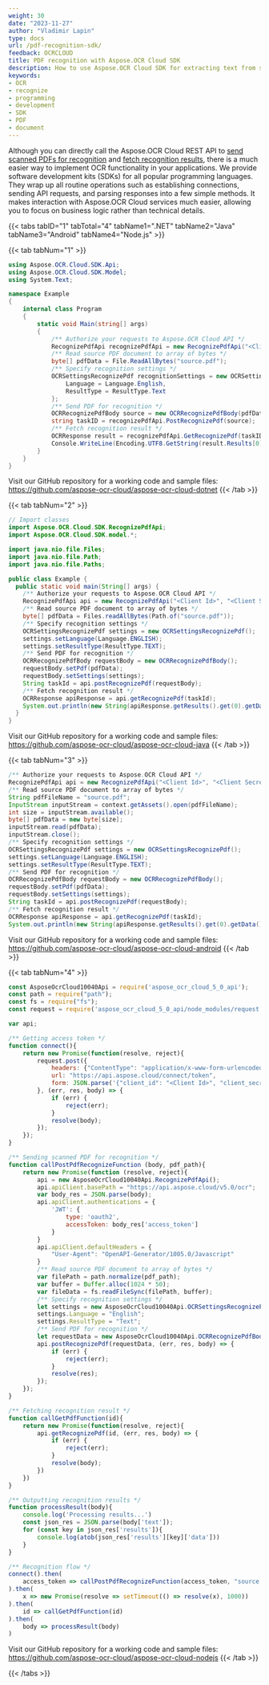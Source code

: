 ```yaml
---
weight: 30
date: "2023-11-27"
author: "Vladimir Lapin"
type: docs
url: /pdf-recognition-sdk/
feedback: OCRCLOUD
title: PDF recognition with Aspose.OCR Cloud SDK
description: How to use Aspose.OCR Cloud SDK for extracting text from scanned PDF documents.
keywords:
- OCR
- recognize
- programming
- development
- SDK
- PDF
- document
---
```


Although you can directly call the Aspose.OCR Cloud REST API to [send scanned PDFs for recognition](/ocr/send-pdf-for-recognition/) and [fetch recognition results](/ocr/fetch-pdf-recognition-result/), there is a much easier way to implement OCR functionality in your applications. We provide software development kits (SDKs) for all popular programming languages. They wrap up all routine operations such as establishing connections, sending API requests, and parsing responses into a few simple methods. It makes interaction with Aspose.OCR Cloud services much easier, allowing you to focus on business logic rather than technical details.

{{< tabs tabID="1" tabTotal="4" tabName1=".NET" tabName2="Java" tabName3="Android" tabName4="Node.js" >}}

{{< tab tabNum="1" >}}
```csharp
using Aspose.OCR.Cloud.SDK.Api;
using Aspose.OCR.Cloud.SDK.Model;
using System.Text;

namespace Example
{
	internal class Program
	{
		static void Main(string[] args)
		{
			/** Authorize your requests to Aspose.OCR Cloud API */
			RecognizePdfApi recognizePdfApi = new RecognizePdfApi("<Client Id>", "<Client Secret>");
			/** Read source PDF document to array of bytes */
			byte[] pdfData = File.ReadAllBytes("source.pdf");
			/** Specify recognition settings */
			OCRSettingsRecognizePdf recognitionSettings = new OCRSettingsRecognizePdf {
				Language = Language.English,
				ResultType = ResultType.Text
			};
			/** Send PDF for recognition */
			OCRRecognizePdfBody source = new OCRRecognizePdfBody(pdfData, recognitionSettings);
			string taskID = recognizePdfApi.PostRecognizePdf(source);
			/** Fetch recognition result */
			OCRResponse result = recognizePdfApi.GetRecognizePdf(taskID);
			Console.WriteLine(Encoding.UTF8.GetString(result.Results[0].Data));
		}
	}
}
```

Visit our GitHub repository for a working code and sample files: https://github.com/aspose-ocr-cloud/aspose-ocr-cloud-dotnet
{{< /tab >}}

{{< tab tabNum="2" >}}
```java
// Import classes
import Aspose.OCR.Cloud.SDK.RecognizePdfApi;
import Aspose.OCR.Cloud.SDK.model.*;

import java.nio.file.Files;
import java.nio.file.Path;
import java.nio.file.Paths;

public class Example {
  public static void main(String[] args) {
    /** Authorize your requests to Aspose.OCR Cloud API */
    RecognizePdfApi api = new RecognizePdfApi("<Client Id>", "<Client Secret>");
    /** Read source PDF document to array of bytes */
    byte[] pdfData = Files.readAllBytes(Path.of("source.pdf"));
    /** Specify recognition settings */
    OCRSettingsRecognizePdf settings = new OCRSettingsRecognizePdf();
    settings.setLanguage(Language.ENGLISH);
    settings.setResultType(ResultType.TEXT);
    /** Send PDF for recognition */
    OCRRecognizePdfBody requestBody = new OCRRecognizePdfBody();
    requestBody.setPdf(pdfData);
    requestBody.setSettings(settings);
    String taskId = api.postRecognizePdf(requestBody);
    /** Fetch recognition result */
    OCRResponse apiResponse = api.getRecognizePdf(taskId);
    System.out.println(new String(apiResponse.getResults().get(0).getData(), StandardCharsets.UTF_8) + "\n\n");
  }
}
```

Visit our GitHub repository for a working code and sample files: https://github.com/aspose-ocr-cloud/aspose-ocr-cloud-java
{{< /tab >}}

{{< tab tabNum="3" >}}
```java
/** Authorize your requests to Aspose.OCR Cloud API */
RecognizePdfApi api = new RecognizePdfApi("<Client Id>", "<Client Secret>");
/** Read source PDF document to array of bytes */
String pdfFileName = "source.pdf";
InputStream inputStream = context.getAssets().open(pdfFileName);
int size = inputStream.available();
byte[] pdfData = new byte[size];
inputStream.read(pdfData);
inputStream.close();
/** Specify recognition settings */
OCRSettingsRecognizePdf settings = new OCRSettingsRecognizePdf();
settings.setLanguage(Language.ENGLISH);
settings.setResultType(ResultType.TEXT);
/** Send PDF for recognition */
OCRRecognizePdfBody requestBody = new OCRRecognizePdfBody();
requestBody.setPdf(pdfData);
requestBody.setSettings(settings);
String taskId = api.postRecognizePdf(requestBody);
/** Fetch recognition result */
OCRResponse apiResponse = api.getRecognizePdf(taskId);
System.out.println(new String(apiResponse.getResults().get(0).getData(), StandardCharsets.UTF_8) + "\n\n");
```

Visit our GitHub repository for a working code and sample files: https://github.com/aspose-ocr-cloud/aspose-ocr-cloud-android
{{< /tab >}}

{{< tab tabNum="4" >}}
```js
const AsposeOcrCloud10040Api = require('aspose_ocr_cloud_5_0_api');
const path = require("path");
const fs = require("fs");
const request = require('aspose_ocr_cloud_5_0_api/node_modules/request');

var api;

/** Getting access token */
function connect(){
    return new Promise(function(resolve, reject){
        request.post({
            headers: {"ContentType": "application/x-www-form-urlencoded", "Accept": "application/json;charset=UTF-8"},
            url: "https://api.aspose.cloud/connect/token",
            form: JSON.parse('{"client_id": "<Client Id>", "client_secret": "<Client Secret>", "grant_type": "client_credentials"}')
        }, (err, res, body) => {
            if (err) {
                reject(err);
            }
            resolve(body);
        });
    });
}

/** Sending scanned PDF for recognition */
function callPostPdfRecognizeFunction (body, pdf_path){
    return new Promise(function (resolve, reject){
        api = new AsposeOcrCloud10040Api.RecognizePdfApi();
        api.apiClient.basePath = "https://api.aspose.cloud/v5.0/ocr";
        var body_res = JSON.parse(body);
        api.apiClient.authentications = {
            'JWT': {
                type: 'oauth2',
                accessToken: body_res['access_token']
            }
        }
        api.apiClient.defaultHeaders = {
            "User-Agent": "OpenAPI-Generator/1005.0/Javascript"
        }
        /** Read source PDF document to array of bytes */
        var filePath = path.normalize(pdf_path);
        var buffer = Buffer.alloc(1024 * 50);
        var fileData = fs.readFileSync(filePath, buffer);
        /** Specify recognition settings */
        let settings = new AsposeOcrCloud10040Api.OCRSettingsRecognizePdf();
        settings.Language = "English";
        settings.ResultType = "Text";
        /** Send PDF for recognition */
        let requestData = new AsposeOcrCloud10040Api.OCRRecognizePdfBody(fileData.toString('base64'), settings);
        api.postRecognizePdf(requestData, (err, res, body) => {
            if (err) {
                reject(err);
            }
            resolve(res);
        });
    });
}

/** Fetching recognition result */
function callGetPdfFunction(id){
    return new Promise(function(resolve, reject){
        api.getRecognizePdf(id, (err, res, body) => {
            if (err) {
                reject(err);
            }
            resolve(body);
        })
    })
}

/** Outputting recognition results */
function processResult(body){
    console.log('Processing results...')
    const json_res = JSON.parse(body['text']);
    for (const key in json_res['results']){
        console.log(atob(json_res['results'][key]['data']))
    }
}

/** Recognition flow */
connect().then(
    access_token => callPostPdfRecognizeFunction(access_token, "source.pdf")
).then(
    x => new Promise(resolve => setTimeout(() => resolve(x), 1000))
).then(
    id => callGetPdfFunction(id)
).then(
    body => processResult(body)
)
```

Visit our GitHub repository for a working code and sample files: https://github.com/aspose-ocr-cloud/aspose-ocr-cloud-nodejs
{{< /tab >}}

{{< /tabs >}}

